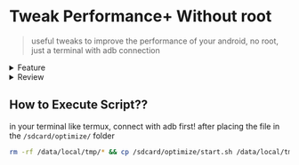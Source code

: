 # Tweak Performance+ Without root

> useful tweaks to improve the performance of your android, no root, just a terminal with adb connection

<details>
  <summary>Feature
  </summary>
  <br>

> In menu Tweak
* Optimize CPU, GPU, FPS, & Network
* Vulkan render
* Kill-all activity
* GPU composition
* Improve Idle drain
* Improve touch ( 250 press timeout )
* Trim Cache
* Fstrim every 1 day
* Fast Charging
* Enable Fixed-performance mode
* Disable Thermal service override
* Disable AA
* Game Overlay Config Downscale
* Cloud Flare DNS
* Improve Audio Experience
* Disable Motion Engines
* Disable Screen Saver
* Disable Smart Stay
* Disable Bixby Pregranted Permissions​
* Disable Samsung Cross-Device Sync​
* Improve Apps Launch
* and more...
> Others menu
* Menu Custom Game_Overlay Config Downscale
* Menu Custom DNS
* Menu Custom Animation & Duration Scale
* Menu Custom FPS
* Menu Fullscreen and impressive getsure
* Menu JIT optimization all apps
* Menu Dexopt background job
* Menu Custom Hold Delay
* Menu Custom Fstrim Interval
* Menu Custom Renderer
* Menu Disable & Enable App
* Menu Game Driver
* Menu Write Custom Settings
* Menu Enable & Disable Night mode
* Menu Custom Display Size
* Menu [Doze Tweak](https://github.com/easz/doze-tweak). Ty for @easz From GitHub.

</details>

<details>
  <summary>Review
  </summary>
  <br>
https://t.me/c/1646037481/816
</details>

## How to Execute Script??

in your terminal like termux, connect with adb first!
after placing the file in the `/sdcard/optimize/` folder
```bash
rm -rf /data/local/tmp/* && cp /sdcard/optimize/start.sh /data/local/tmp && cd /data/local/tmp/ && chmod 777 start.sh && ./start.sh
```
